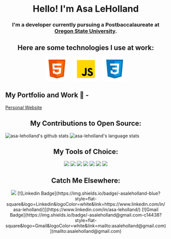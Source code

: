 
<h1 align="center"> Hello! I'm Asa LeHolland </h1>


<h3 align="center">
    I'm a developer currently pursuing a Postbaccalaureate at <a href="https://catalog.oregonstate.edu/college-departments/engineering/school-electrical-engineering-computer-science/computer-science-ba-bs-hba-hbs/computer-science-double-degree-option/#requirementstext">Oregon State University</a>.  
</h3>



<h2 align="center">
  Here are some technologies I use at work:
</h2>
<p align="center">
<code><img height="75" src="https://github.com/chandan-reddy-k/chandan-reddy-k/blob/master/assets/html.png"></code> &nbsp;&nbsp;
<code><img height="75" src="https://github.com/chandan-reddy-k/chandan-reddy-k/blob/master/assets/js.png"></code> &nbsp;&nbsp;
<code><img height="75" src="https://github.com/chandan-reddy-k/chandan-reddy-k/blob/master/assets/css.png"></code>  
</p>



## My Portfolio and Work 👀 -
[Personal Website](http://asaleholland.com/)

<h2 align="center">
  My Contributions to Open Source:
</h2>

![asa-leholland's github stats](https://github-readme-stats.vercel.app/api?username=asa-leholland&show_icons=true&hide_border=true&theme=vue)
![asa-leholland's language stats](https://github-readme-stats.vercel.app/api/top-langs/?username=asa-leholland&theme=vue)


<h2 align="center">
  My Tools of Choice:
</h2>

<p align="center">
    <img src = "https://img.shields.io/badge/-HTML5-E34F26?style=flat&logo=html5&logoColor=white"> <img src = "https://img.shields.io/badge/-CSS3-1572B6?style=flat&logo=css3&logoColor=white">
  <img src="https://img.shields.io/badge/-Bootstrap-563D7C?style=flat&logo=bootstrap&logoColor=white">
  <img src="https://img.shields.io/badge/-JavaScript-eed718?style=flat&logo=javascript&logoColor=ffffff">
  <img src="https://img.shields.io/badge/-MySQL-F29111?style=flat&logo=mysql&logoColor=FFFFFF">
  <img src="http://img.shields.io/badge/-Github-000000?style=flat&logo=github&logoColor=FFFFFF">
  <img src="https://aleen42.github.io/badges/src/sublime_text.svg">
    
</p>


<h2 align="center">
  Catch Me Elsewhere:
</h2>

<p align="center">
    <img src="https://aleen42.github.io/badges/src/stackoverflow.svg">
    [![Linkedin Badge](https://img.shields.io/badge/-asaleholland-blue?style=flat-square&logo=Linkedin&logoColor=white&link=https://www.linkedin.com/in/asa-leholland/)](https://www.linkedin.com/in/asa-leholland/) 
    [![Gmail Badge](https://img.shields.io/badge/-asaleholland@gmail.com-c14438?style=flat-square&logo=Gmail&logoColor=white&link=mailto:asaleholland@gmail.com)](mailto:asaleholland@gmail.com)
</p>




<!--START_SECTION:waka-->
<!--END_SECTION:waka-->


